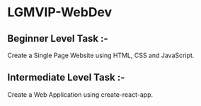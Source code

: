 # LGMVIP-WebDev

## Beginner Level Task :- 
Create a Single Page Website using HTML, CSS and JavaScript.

## Intermediate Level Task :-
Create a Web Application using create-react-app.
